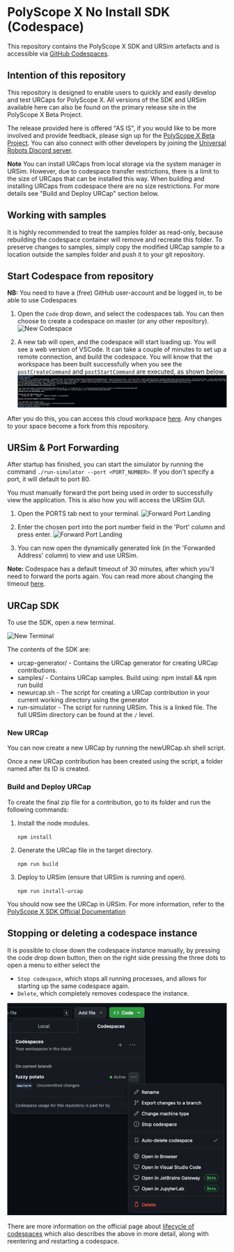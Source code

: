 # PolyScope X No Install SDK (Codespace)

This repository contains the PolyScope X SDK and URSim artefacts and is accessible via [GitHub Codespaces](https://docs.github.com/en/codespaces/overview).

## Intention of this repository

This repository is designed to enable users to quickly and easily develop and test URCaps for PolyScope X.
All versions of the SDK and URSim available here can also be found on the primary release site in the PolyScope X Beta
Project.

The release provided here is offered "AS IS", if you would like to be more involved and provide feedback,
please sign up for the [PolyScope X Beta Project](https://ur.centercode.com/EarlyAccessTesterPSX).
You can also connect with other developers by joining
the [Universal Robots Discord server](https://discord.com/invite/sEjRgEf6fp).

**Note**
You can install URCaps from local storage via the system manager in URSim.
However, due to codespace transfer restrictions, there is a limit to the size of URCaps that can be installed this way.
When building and installing URCaps from codespace there are no size restrictions. For more details see "Build and
Deploy URCap" section below.

## Working with samples

It is highly recommended to treat the samples folder as read-only, because rebuilding the codespace container will
remove and recreate this folder.
To preserve changes to samples, simply copy the modified URCap sample to a location outside the samples folder and push
it to your git repository.

## Start Codespace from repository

**NB:** You need to have a (free) GitHub user-account and be logged in, to be able to use Codespaces

1. Open the `Code` drop down, and select the codespaces tab. You can then choose to create a codespace on master (or any
   other repository). ![New Codespace](images/newCodespace.png)

2. A new tab will open, and the codespace will start loading up. You will see a web version of VSCode. It can take a
   couple of minutes to set up a remote connection, and build the codespace. You will know that the workspace has been
   built successfully when you see the `postCreateCommand` and `postStartCommand` are executed, as shown
   below. ![Container Start](images/containerStart.png)

After you do this, you can access this cloud workspace [here](https://github.com/codespaces). Any changes to your space
become a fork from this repository.

## URSim & Port Forwarding

After startup has finished, you can start the simulator by running the command `./run-simulator --port <PORT_NUMBER>`. 
If you don't specify a port, it will default to port 80.

You must manually forward the port being used in order to successfully view the application. This is also how you will 
access the URSim GUI.

1. Open the PORTS tab next to your terminal. ![Forward Port Landing](images/portForward.png)

2. Enter the chosen port into the port number field in the 'Port' column and press enter. 
![Forward Port Landing](images/portForward2.png)

3. You can now open the dynamically generated link (in the 'Forwarded Address' column) to view and use URSim.

**Note:** Codespace has a default timeout of 30 minutes, after which you'll need to forward the ports again. You can
read more about changing the
timeout [here](https://docs.github.com/en/codespaces/setting-your-user-preferences/setting-your-timeout-period-for-github-codespaces).

## URCap SDK

To use the SDK, open a new terminal.

![New Terminal](images/newTerminal.png)

The contents of the SDK are:

- urcap-generator/ - Contains the URCap generator for creating URCap contributions.
- samples/ - Contains URCap samples. Build using: npm install && npm run build
- newurcap.sh - The script for creating a URCap contribution in your current working directory using the generator
- run-simulator - The script for running URSim. This is a linked file. The full URSim directory can be found at the `/`
  level.

### New URCap

You can now create a new URCap by running the newURCap.sh shell script.

Once a new URCap contribution has been created using the script, a folder named after its ID is created.

### Build and Deploy URCap

To create the final zip file for a contribution, go to its folder and run the following commands:

1. Install the node modules.

   `npm install`

2. Generate the URCap file in the target directory.

   `npm run build`

3. Deploy to URSim (ensure that URSim is running and open).

   `npm run install-urcap`

You should now see the URCap in URSim. For more information, refer to
the [PolyScope X SDK Official Documentation](https://docs.universal-robots.com)

## Stopping or deleting a codespace instance

It is possible to close down the codespace instance manually, by pressing the code drop down button, then on the right
side pressing the three dots to open a menu to either select the 

- `Stop codespace`, which stops all running processes, and allows for starting up the same codespace again. 
- `Delete`, which completely removes codespace the instance.

![Closing codespace](images/closingCodespace.png)

There are more information on
the official page about [lifecycle of codespaces](https://docs.github.com/en/codespaces/getting-started/understanding-the-codespace-lifecycle)
which also describes the above in more detail, along with reentering and restarting a codespace.